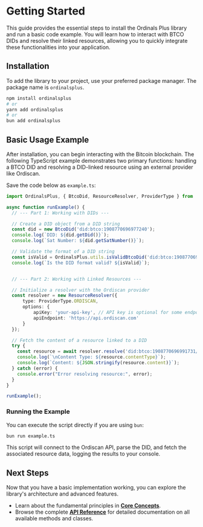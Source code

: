 # Getting Started

This guide provides the essential steps to install the Ordinals Plus library and run a basic code example. You will learn how to interact with BTCO DIDs and resolve their linked resources, allowing you to quickly integrate these functionalities into your application.

## Installation

To add the library to your project, use your preferred package manager. The package name is `ordinalsplus`.

```bash
npm install ordinalsplus
# or
yarn add ordinalsplus
# or
bun add ordinalsplus
```

## Basic Usage Example

After installation, you can begin interacting with the Bitcoin blockchain. The following TypeScript example demonstrates two primary functions: handling a BTCO DID and resolving a DID-linked resource using an external provider like Ordiscan.

Save the code below as `example.ts`:

```typescript
import OrdinalsPlus, { BtcoDid, ResourceResolver, ProviderType } from 'ordinalsplus';

async function runExample() {
  // --- Part 1: Working with DIDs ---

  // Create a DID object from a DID string
  const did = new BtcoDid('did:btco:1908770696977240');
  console.log(`DID: ${did.getDid()}`);
  console.log(`Sat Number: ${did.getSatNumber()}`);

  // Validate the format of a DID string
  const isValid = OrdinalsPlus.utils.isValidBtcoDid('did:btco:1908770696977240');
  console.log(`Is the DID format valid? ${isValid}`);


  // --- Part 2: Working with Linked Resources ---

  // Initialize a resolver with the Ordiscan provider
  const resolver = new ResourceResolver({
      type: ProviderType.ORDISCAN,
      options: {
          apiKey: 'your-api-key', // API key is optional for some endpoints
          apiEndpoint: 'https://api.ordiscan.com'
      }
  });

  // Fetch the content of a resource linked to a DID
  try {
    const resource = await resolver.resolve('did:btco:1908770696991731/0');
    console.log(`\nContent Type: ${resource.contentType}`);
    console.log(`Content: ${JSON.stringify(resource.content)}`);
  } catch (error) {
    console.error("Error resolving resource:", error);
  }
}

runExample();
```

### Running the Example

You can execute the script directly if you are using `bun`:

```bash
bun run example.ts
```

This script will connect to the Ordiscan API, parse the DID, and fetch the associated resource data, logging the results to your console.

## Next Steps

Now that you have a basic implementation working, you can explore the library's architecture and advanced features.

*   Learn about the fundamental principles in **[Core Concepts](./core-concepts.md)**.
*   Browse the complete **[API Reference](./api-reference.md)** for detailed documentation on all available methods and classes.
